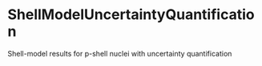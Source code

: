 # ShellModelUncertaintyQuantification
Shell-model results for p-shell nuclei with uncertainty quantification
